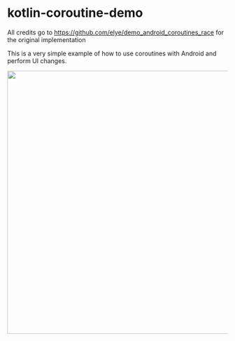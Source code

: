 # kotlin-coroutine-demo

All credits go to https://github.com/elye/demo_android_coroutines_race for the original implementation

This is a very simple example of how to use coroutines with Android and perform UI changes.

<img src="https://user-images.githubusercontent.com/8840965/42415254-247df64e-8216-11e8-815d-264abf7eec12.gif" height="600"/>
